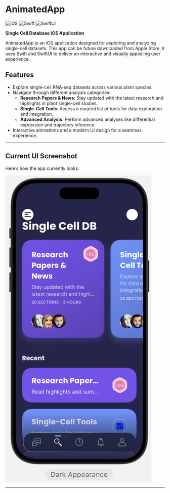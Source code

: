 # AnimatedApp
![iOS](https://img.shields.io/badge/platform-iOS-blue)
![Swift](https://img.shields.io/badge/language-Swift-orange)
![SwiftUI](https://img.shields.io/badge/UI-SwiftUI-green)


**Single Cell Database iOS Application**

AnimatedApp is an iOS application designed for exploring and analyzing single-cell datasets. This app can be future downloaded from Apple Store, it uses Swift and SwiftUI to deliver an interactive and visually appealing user experience.

## Features

- Explore single-cell RNA-seq datasets across various plant species.
- Navigate through different analysis categories:
  - **Research Papers & News**: Stay updated with the latest research and highlights in plant single-cell studies.
  - **Single-Cell Tools**: Access a curated list of tools for data exploration and integration.
  - **Advanced Analysis**: Perform advanced analyses like differential expression and trajectory inference.
- Interactive animations and a modern UI design for a seamless experience.

---

## Current UI Screenshot

Here’s how the app currently looks:

![App Screenshot](view.png)

---
